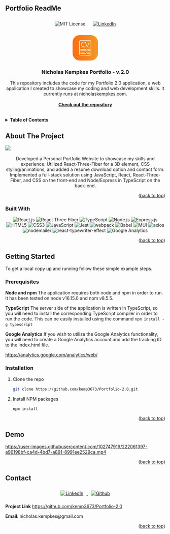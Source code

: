 ## Portfolio ReadMe
<div align="center">
    <img style="margin:10px" src="https://img.shields.io/github/license/othneildrew/Best-README-Template.svg?style=for-the-badge" alt="MIT License"/>
    <a href="https://www.linkedin.com/in/nicholas-kempkes/">
    <img style="margin:10px" src="https://img.shields.io/badge/-LinkedIn-black.svg?style=for-the-badge&logo=linkedin&colorB=555" alt="LinkedIn"/>
    </a>
</div>




<!-- PROJECT LOGO -->
<br />
<div align="center">
    <img src="public/resume.png" alt="Logo" width="80" height="80">

  <h3 align="center">Nicholas Kempkes Portfolio - v.2.0</h3>

  <p align="center">
    This repository includes the code for my Portfolio 2.0 application, a web application I created to showcase my coding and web development skills. It currently runs at nicholaskempkes.com.
    <br />
<br />
    <a href="https://github.com/kemp3673/Portfolio-2.0"><strong>Check out the repository</strong></a>
    <br />
    <br />
</div>



<!-- TABLE OF CONTENTS -->
<details>
  <summary><strong>Table of Contents</strong></summary>
  <ol>
    <li>
      <a href="#about-the-project"><strong>About The Project</strong></a>
      <ul>
        <li><a href="#built-with">Built With</a></li>
      </ul>
    </li>
    <li>
      <a href="#getting-started"><strong>Getting Started</strong></a>
      <ul>
        <li><a href="#prerequisites">Prerequisites</a></li>
        <li><a href="#installation">Installation</a></li>
      </ul>
    </li>
    <li><a href="#demo"><strong>Demo</strong></a></li>
    <li><a href="#contact"><strong>Contact</strong></a></li>
  </ol>
</details>



<!-- ABOUT THE PROJECT -->
## About The Project

<div>
<img src="https://media.licdn.com/dms/image/C562DAQEVc9iSlp7tTA/profile-treasury-image-shrink_800_800/0/1676905834289?e=1678255200&v=beta&t=SgDF-3JHt3rUjb4aNrPghffQXbkXcBgJdoC9JOzMbKg"/>

<p align="center">
Developed a Personal Portfolio Website to showcase my skills and experience. Utilized React-Three-Fiber for a 3D element, CSS styling/animations, and added a resume download option and contact form. Implemented a full-stack solution using JavaScript, React, React-Three-Fiber, and CSS on the front-end and Node/Express in TypeScript on the back-end.
</p>
</div>



<p align="right">(<a href="#portfolio-readme">back to top</a>)</p>



### Built With
<div align="center">
<img src="https://img.shields.io/badge/React-20232A?style=for-the-badge&logo=react&logoColor=61DAFB" alt="React.js"/>
<img src="https://img.shields.io/badge/React%20Three%20Fiber-20232A?style=for-the-badge&logo=react&logoColor=61DAFB" alt="React Three Fiber"/>
<img src="https://img.shields.io/badge/TypeScript-007ACC?style=for-the-badge&logo=typescript&logoColor=white" alt="TypeScript"/>
<img src="https://img.shields.io/badge/Node.js-43853D?style=for-the-badge&logo=node.js&logoColor=white" alt="Node.js"/>
<img src="https://img.shields.io/badge/Express.js-404D59?style=for-the-badge" alt="Express.js"/>
<img src="https://img.shields.io/badge/HTML5-E34F26?style=for-the-badge&logo=html5&logoColor=white" alt="HTML5"/>
<img src="https://img.shields.io/badge/CSS3-1572B6?style=for-the-badge&logo=css3&logoColor=white" alt="CSS3"/>
<img src="https://img.shields.io/badge/JavaScript-323330?style=for-the-badge&logo=javascript&logoColor=F7DF1E" alt="JavaScript"/>
<img alt="Jest" src="https://img.shields.io/badge/-Jest-C21325?style=for-the-badge&logo=jest&logoColor=white"/>
<img alt="webpack" src="https://img.shields.io/badge/-webpack-8DD6F9?style=for-the-badge&logo=webpack&logoColor=black"/>
<img alt="Babel" src="https://img.shields.io/badge/-Babel-F9DC3E?style=for-the-badge&logo=babel&logoColor=black"/>
<img alt="MUI" src="https://img.shields.io/badge/-MUI-0081CB?style=for-the-badge&logo=material-ui&logoColor=white"/>
<img alt="axios" src="https://img.shields.io/badge/-axios-000000?style=for-the-badge&logo=axios&logoColor=white"/>
<img alt="nodemailer" src="https://img.shields.io/badge/-nodemailer-000000?style=for-the-badge&logo=nodemailer&logoColor=white"/>
<img alt="react-typewriter-effect" src="https://img.shields.io/badge/-react--typewriter--effect-000000?style=for-the-badge&logo=react&logoColor=white"/>
<img alt="Google Analytics" src="https://img.shields.io/badge/-Google%20Analytics-E37400?style=for-the-badge&logo=google-analytics&logoColor=white"/>
</div>




<p align="right">(<a href="#portfolio-readme">back to top</a>)</p>



<!-- GETTING STARTED -->
## Getting Started

To get a local copy up and running follow these simple example steps.

### Prerequisites
<strong>Node and npm</strong>
The application requires both node and npm in order to run. It has been tested on node v16.15.0 and npm v8.5.5.

<strong>TypeScript</strong>
The server side of the application is written in TypeScript, so you will need to install the corresponding TypeScript compiler in order to run the code. This can be easily installed using the command
    ```
    npm install -g typescript
    ```

<strong>Google Analytics</strong>
If you wish to utilize the Google Analytics functionality, you will need to create a Google Analytics account and add the tracking ID to the index.html file.

https://analytics.google.com/analytics/web/

### Installation
1. Clone the repo
   ```sh
   git clone https://github.com/kemp3673/Portfolio-2.0.git
   ```
3. Install NPM packages
   ```sh
   npm install
   ```

<p align="right">(<a href="#portfolio-readme">back to top</a>)</p>

<!-- DEMO -->
## Demo


https://user-images.githubusercontent.com/102747919/222061397-a96198bf-ca4d-4bd7-a891-8991ee2529ca.mp4





<p align="right">(<a href="#portfolio-readme">back to top</a>)</p>

<!-- CONTACT -->
## Contact

<div align="center" valign="center">
    <a href="https://www.linkedin.com/in/nicholas-kempkes/">
        <img style="margin:10px" src="https://img.shields.io/badge/-LinkedIn-black.svg?style=for-the-badge&logo=linkedin&colorB=555" alt="LinkedIn"/>
    </a>
    <a href="https://github.com/kemp3673">
        <img style="margin:10px" alt="Github" src="https://img.shields.io/badge/-Github-181717?style=for-the-badge&logo=github&logoColor=white"/>
    </a>
</div>
<div>
    <p>
        <strong>Project Link</strong>
        <a href="https://github.com/kemp3673/Portfolio-2.0">
        https://github.com/kemp3673/Portfolio-2.0
        </a>
    </p>
    <p>
        <strong>Email: </strong>
        nicholas.kempkes@gmail.com
    </p>
</div>

<p align="right">(<a href="#portfolio-readme">back to top</a>)</p>



